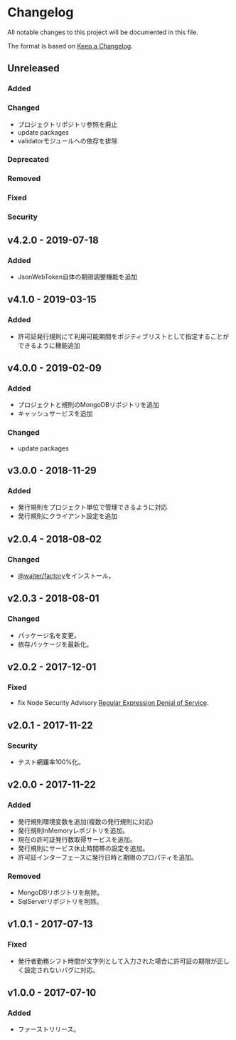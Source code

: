 # Changelog

All notable changes to this project will be documented in this file.

The format is based on [Keep a Changelog](http://keepachangelog.com/).

## Unreleased

### Added

### Changed

- プロジェクトリポジトリ参照を廃止
- update packages
- validatorモジュールへの依存を排除

### Deprecated

### Removed

### Fixed

### Security

## v4.2.0 - 2019-07-18

### Added

- JsonWebToken自体の期限調整機能を追加

## v4.1.0 - 2019-03-15

### Added

- 許可証発行規則にて利用可能期間をポジティブリストとして指定することができるように機能追加

## v4.0.0 - 2019-02-09

### Added

- プロジェクトと規則のMongoDBリポジトリを追加
- キャッシュサービスを追加

### Changed

- update packages

## v3.0.0 - 2018-11-29

### Added

- 発行規則をプロジェクト単位で管理できるように対応
- 発行規則にクライアント設定を追加

## v2.0.4 - 2018-08-02

### Changed

- [@waiter/factory](https://www.npmjs.com/package/@waiter/factory)をインストール。

## v2.0.3 - 2018-08-01

### Changed

- パッケージ名を変更。
- 依存パッケージを最新化。

## v2.0.2 - 2017-12-01
### Fixed
- fix Node Security Advisory [Regular Expression Denial of Service](https://nodesecurity.io/advisories/532).

## v2.0.1 - 2017-11-22
### Security
- テスト網羅率100%化。

## v2.0.0 - 2017-11-22
### Added
- 発行規則環境変数を追加(複数の発行規則に対応)
- 発行規則InMemoryレポジトリを追加。
- 現在の許可証発行数取得サービスを追加。
- 発行規則にサービス休止時間帯の設定を追加。
- 許可証インターフェースに発行日時と期限のプロパティを追加。

### Removed
- MongoDBリポジトリを削除。
- SqlServerリポジトリを削除。


## v1.0.1 - 2017-07-13
### Fixed
- 発行者勤務シフト時間が文字列として入力された場合に許可証の期限が正しく設定されないバグに対応。

## v1.0.0 - 2017-07-10
### Added
- ファーストリリース。
